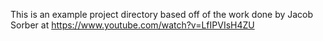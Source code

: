 This is an example project directory based off of the work done by Jacob Sorber at https://www.youtube.com/watch?v=LfIPVIsH4ZU